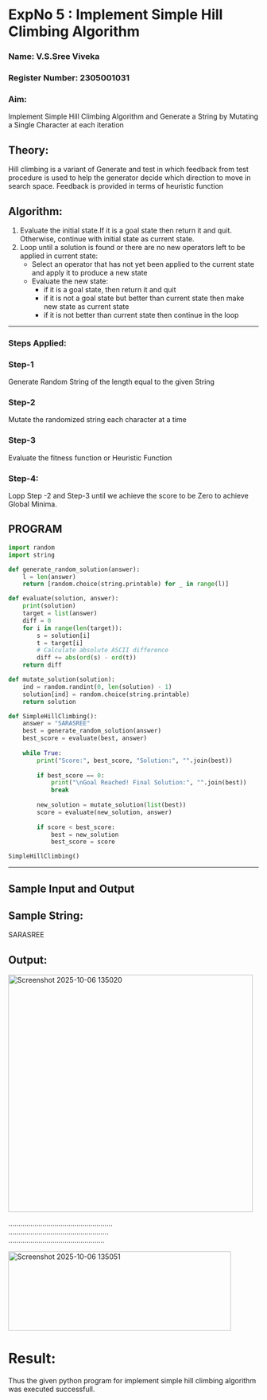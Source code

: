 <h1>ExpNo 5 : Implement Simple Hill Climbing Algorithm</h1> 
<h3>Name: V.S.Sree Viveka           </h3>
<h3>Register Number: 2305001031           </h3>
<H3>Aim:</H3>
<p>Implement Simple Hill Climbing Algorithm and Generate a String by Mutating a Single Character at each iteration </p>
<h2> Theory: </h2>
<p>Hill climbing is a variant of Generate and test in which feedback from test procedure is used to help the generator decide which direction to move in search space.
Feedback is provided in terms of heuristic function
</p>


<h2>Algorithm:</h2>
<p>
<ol>
 <li> Evaluate the initial state.If it is a goal state then return it and quit. Otherwise, continue with initial state as current state.</li> 
<li>Loop until a solution is found or there are no new operators left to be applied in current state:
<ul><li>Select an operator that has not yet been applied to the current state and apply it to produce a new state</li>
<li>Evaluate the new state:
  <ul>
<li>if it is a goal state, then return it and quit</li>
<li>if it is not a goal state but better than current state then make new state as current state</li>
<li>if it is not better than current state then continue in the loop</li>
    </ul>
</li>
</ul>
</li>
</ol>

</p>
<hr>
<h3> Steps Applied:</h3>
<h3>Step-1</h3>
<p> Generate Random String of the length equal to the given String</p>
<h3>Step-2</h3>
<p>Mutate the randomized string each character at a time</p>
<h3>Step-3</h3>
<p> Evaluate the fitness function or Heuristic Function</p>
<h3>Step-4:</h3>
<p> Lopp Step -2 and Step-3  until we achieve the score to be Zero to achieve Global Minima.</p>

## PROGRAM
```python
import random
import string

def generate_random_solution(answer):
    l = len(answer)
    return [random.choice(string.printable) for _ in range(l)]

def evaluate(solution, answer):
    print(solution)
    target = list(answer)
    diff = 0
    for i in range(len(target)):
        s = solution[i]
        t = target[i]
        # Calculate absolute ASCII difference
        diff += abs(ord(s) - ord(t))
    return diff  

def mutate_solution(solution):
    ind = random.randint(0, len(solution) - 1)
    solution[ind] = random.choice(string.printable)
    return solution

def SimpleHillClimbing():
    answer = "SARASREE"
    best = generate_random_solution(answer)
    best_score = evaluate(best, answer)
    
    while True:
        print("Score:", best_score, "Solution:", "".join(best))
        
        if best_score == 0:
            print("\nGoal Reached! Final Solution:", "".join(best))
            break
        
        new_solution = mutate_solution(list(best))
        score = evaluate(new_solution, answer)
        
        if score < best_score:
            best = new_solution
            best_score = score

SimpleHillClimbing()
```

<hr>
<h2>Sample Input and Output</h2>
<h2>Sample String:</h2> SARASREE
<h2>Output:</h2>

<img width="492" height="477" alt="Screenshot 2025-10-06 135020" src="https://github.com/user-attachments/assets/b6566b68-e382-4e46-ac06-5acaf3d4b4a3" />

....................................................<br>
..................................................<br>
................................................<br>

<img width="448" height="159" alt="Screenshot 2025-10-06 135051" src="https://github.com/user-attachments/assets/5bf6dc2c-94ac-443d-bdd5-fa858b1054e0" />
<h1>Result:</h1>
Thus the given python program for implement simple hill climbing algorithm was executed successfull.
